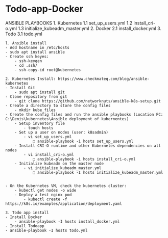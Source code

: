 # Todo-app-Docker

ANSIBLE PLAYBOOKS
	1. Kubernetes
		1.1 set_up_users.yml
		1.2 install_cri-o.yml
		1.3 initialize_kubeadm_master.yml
	2. Docker
		2.1 install_docker.yml
	3. Todo
    3.1 todo.yml

	l. Ansible install
	- Add hostname in /etc/hosts
	- sudo apt install ansible
	- Create ssh keyes:
		- ssh-keygen
		- cd .ssh/
		- ssh-copy-id root@kubernetes
		
	2. Kubernetes Install: https://www.checkmateq.com/blog/ansible-kubernetes
	- Install Git
		- sudo apt install git
	- Clone repository from git
		- git clone https://github.com/networknuts/ansible-k8s-setup.git 
	- Create a directory to store the config files
		- mkdir kube_files
	- Create the config files and run the ansible playbooks (Location PC: C:\Denis\kubernetes\Ansible deployment of kubernentes)
		- Setup inventory file
			- touch hosts
		- Set up a user on nodes (user: k8sadmin)
			- vi set_up_users.yml
				□ ansible-playbook -i hosts set_up_users.yml
		- Install CRI-O runtime and other Kubernetes dependencies on all nodes
			- vi install_cri-o.yml
				□ ansible-playbook -i hosts install_cri-o.yml
		- Initialize kubeadm on the master node
			- vi initialize_kubeadm_master.yml
				□ ansible-playbook -I hosts initialize_kubeadm_master.yml
	
	
	- On the Kubernetes VM, check the kubernetes cluster:
		- kubectl get nodes -o wide
		- Deploy a test nginx pod
			- kubectl create -f https://k8s.io/examples/application/deployment.yaml

	3. Todo app install
	- Install Docker
		- ansible-playbook -I hosts install_docker.yml
	- Install Todoapp
    - ansible-playbook -I hosts todo.yml
